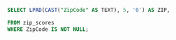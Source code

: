  ```sql zipScores
SELECT LPAD(CAST("ZipCode" AS TEXT), 5, '0') AS ZIP, 

FROM zip_scores
WHERE ZipCode IS NOT NULL;
```
<Dropdown 
    data={zipScores} 
    name=category 
    value=category_name
    title="Select a Metric" 
    defaultValue="Rank"
/>







<AreaMap
   data={zipScores}
   geoJsonUrl="/Cook_County_Zip_Code.geojson"
   geoId=zip
   areaCol=ZIP
   value={inputs.category.value}
   name=neighborhood_score_map
/>

